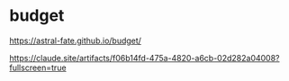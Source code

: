 # budget
https://astral-fate.github.io/budget/


https://claude.site/artifacts/f06b14fd-475a-4820-a6cb-02d282a04008?fullscreen=true
